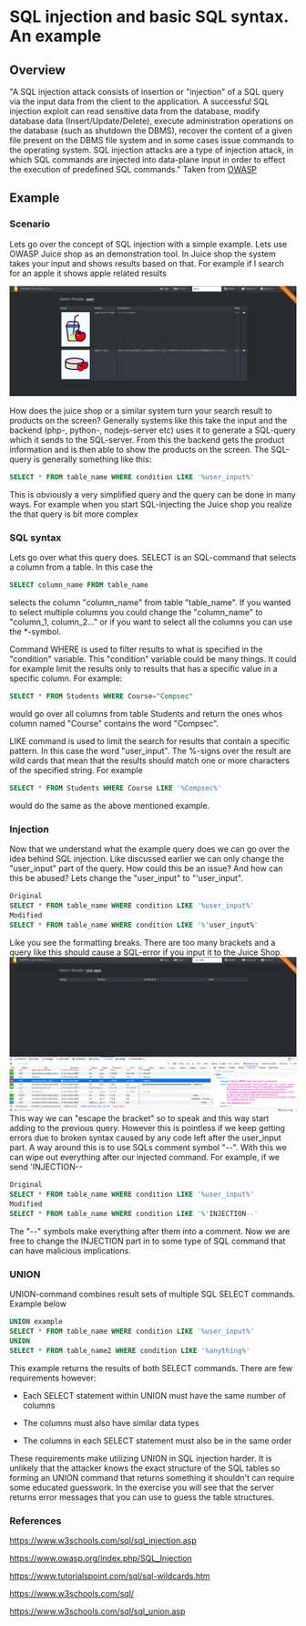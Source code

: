 # SQL injection and basic SQL syntax. An example

## Overview

"A SQL injection attack consists of insertion or "injection" of a SQL query via the input data from the client to the application. A successful SQL injection exploit can read sensitive data from the database, modify database data (Insert/Update/Delete), execute administration operations on the database (such as shutdown the DBMS), recover the content of a given file present on the DBMS file system and in some cases issue commands to the operating system. SQL injection attacks are a type of injection attack, in which SQL commands are injected into data-plane input in order to effect the execution of predefined SQL commands." Taken from [OWASP](https://www.owasp.org/index.php/SQL_Injection)  

## Example

### Scenario

Lets go over the concept of SQL injection with a simple example. Lets use OWASP Juice shop as an demonstration tool. In Juice shop the system takes your input and shows results based on that. For example if I search for an apple it shows apple related results

<img src="../img/search_apple.png">

How does the juice shop or a similar system turn your search result to products on the screen? Generally systems like this take the input and the backend (php-, python-, nodejs-server etc) uses it to generate a SQL-query which it sends to the SQL-server. From this the backend gets the product information and is then able to show the products on the screen. The SQL-query is generally something like this:

```sql
SELECT * FROM table_name WHERE condition LIKE '%user_input%'
```
This is obviously a very simplified query and the query can be done in many ways. For example when you start SQL-injecting the Juice shop you realize the that query is bit more complex


### SQL syntax
Lets go over what this query does. SELECT is an SQL-command that selects a column from a table. In this case the 

```sql
SELECT column_name FROM table_name
```

selects the column "column_name" from table "table_name". If you wanted to select multiple columns you could change the "column_name" to "column_1, column_2..." or if you want to select all the columns you can use the *-symbol.

Command WHERE is used to filter results to what is specified in the "condition" variable. This "condition" variable could be many things. It could for example limit the results only to results that has a specific value in a specific column. For example: 

```sql
SELECT * FROM Students WHERE Course="Compsec"

```
would go over all columns from table Students and return the ones whos column named "Course" contains the word "Compsec".


 LIKE command is used to limit the search for results that contain a specific pattern. In this case the word "user_input". The %-signs over the result are wild cards that mean that the results should match one or more characters of the specified string. For example

 ```sql
SELECT * FROM Students WHERE Course LIKE '%Compsec%'
 ```
would do the same as the above mentioned example. 

### Injection

Now that we understand what the example query does we can go over the idea behind SQL injection. Like discussed earlier we can only change the "user_input" part of the query. How could this be an issue? And how can this be abused? Lets change the "user_input" to "'user_input". 

```sql
Original
SELECT * FROM table_name WHERE condition LIKE '%user_input%'
Modified
SELECT * FROM table_name WHERE condition LIKE '%'user_input%'
```
Like you see the formatting breaks. There are too many brackets and a query like this should cause a SQL-error if you input it to the Juice Shop.
<img src="../img/search_'user_input.png">
This way we can "escape the bracket" so to speak and this way start adding to the previous query. However this is pointless if we keep getting errors due to broken syntax caused by any code left after the user_input part. A way around this is to use SQLs comment symbol "--". With this we can wipe out everything after our injected command. For example, if we send 'INJECTION--

 ```sql
Original
SELECT * FROM table_name WHERE condition LIKE '%user_input%'
Modified
SELECT * FROM table_name WHERE condition LIKE '%'INJECTION--'
```
The "--" symbols make everything after them into a comment. Now we are free to change the INJECTION part in to some type of SQL command that can have malicious implications. 

### UNION

UNION-command combines result sets of multiple SQL SELECT commands. Example below

```sql
UNION example
SELECT * FROM table_name WHERE condition LIKE '%user_input%'
UNION
SELECT * FROM table_name2 WHERE condition LIKE '%anything%'
```

This example returns the results of both SELECT commands. There are few requirements however:

* Each SELECT statement within UNION must have the same number of columns

* The columns must also have similar data types

* The columns in each SELECT statement must also be in the same order

These requirements make utilizing UNION in SQL injection harder. It is unlikely that the attacker knows the exact structure of the SQL tables so forming an UNION command that returns something it shouldn't can require some educated guesswork. In the exercise you will see that the server returns error messages that you can use to guess the table structures.



### References
https://www.w3schools.com/sql/sql_injection.asp

https://www.owasp.org/index.php/SQL_Injection

https://www.tutorialspoint.com/sql/sql-wildcards.htm

https://www.w3schools.com/sql/

https://www.w3schools.com/sql/sql_union.asp
